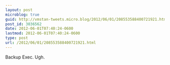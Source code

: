 ```yaml
---
layout: post
microblog: true
guid: http://vmstan-tweets.micro.blog/2012/06/01/208553588400721921.html
post_id: 3036562
date: 2012-06-01T07:40:24-0600
lastmod: 2012-06-01T07:40:24-0600
type: post
url: /2012/06/01/208553588400721921.html
---
```

Backup Exec. Ugh.

